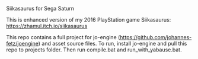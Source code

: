Siikasaurus for Sega Saturn

This is enhanced version of my 2016 PlayStation game Siikasaurus: https://zhamul.itch.io/siikasaurus

This repo contains a full project for jo-engine (https://github.com/johannes-fetz/joengine) and asset source files.
To run, install jo-engine and pull this repo to projects folder. Then run compile.bat and run_with_yabause.bat.
